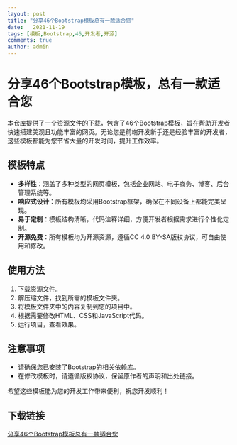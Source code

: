 ```yaml
---
layout: post
title: "分享46个Bootstrap模板总有一款适合您"
date:   2021-11-19
tags: [模板,Bootstrap,46,开发者,开源]
comments: true
author: admin
---
```

# 分享46个Bootstrap模板，总有一款适合您

本仓库提供了一个资源文件的下载，包含了46个Bootstrap模板，旨在帮助开发者快速搭建美观且功能丰富的网页。无论您是前端开发新手还是经验丰富的开发者，这些模板都能为您节省大量的开发时间，提升工作效率。

## 模板特点

- **多样性**：涵盖了多种类型的网页模板，包括企业网站、电子商务、博客、后台管理系统等。
- **响应式设计**：所有模板均采用Bootstrap框架，确保在不同设备上都能完美呈现。
- **易于定制**：模板结构清晰，代码注释详细，方便开发者根据需求进行个性化定制。
- **开源免费**：所有模板均为开源资源，遵循CC 4.0 BY-SA版权协议，可自由使用和修改。

## 使用方法

1. 下载资源文件。
2. 解压缩文件，找到所需的模板文件夹。
3. 将模板文件夹中的内容复制到您的项目中。
4. 根据需要修改HTML、CSS和JavaScript代码。
5. 运行项目，查看效果。

## 注意事项

- 请确保您已安装了Bootstrap的相关依赖库。
- 在修改模板时，请遵循版权协议，保留原作者的声明和出处链接。

希望这些模板能为您的开发工作带来便利，祝您开发顺利！

## 下载链接

[分享46个Bootstrap模板总有一款适合您](https://pan.quark.cn/s/7f6d1332b561)